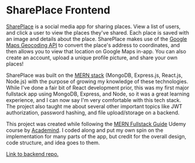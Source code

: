 # SharePlace Frontend

[SharePlace](https://shareplace.cartermoore.ca/) is a social media app for sharing places. View a list of users, and click a user to view the places they've shared. Each place is saved with an image and details about the place. SharePlace makes use of the [Google Maps Geocoding API](https://developers.google.com/maps/documentation/geocoding) to convert the place's address to coordinates, and then allows you to view that location on Google Maps in-app. You can also create an account, upload a unique profile picture, and share your own places!

SharePlace was built on the [MERN stack](https://www.mongodb.com/mern-stack) (MongoDB, Express.js, React.js, Node.js) with the purpose of growing my knowledge of these technologies. While I've done a fair bit of React development prior, this was my first major fullstack app using MongoDB, Express, and Node, so it was a great learning experience, and I can now say I'm very comfortable with this tech stack. The project also taught me about several other important topics like JWT authorization, password hashing, and file upload/storage on a backend.

This project was created while following the [MERN Fullstack Guide](https://www.udemy.com/course/react-nodejs-express-mongodb-the-mern-fullstack-guide/) Udemy course by [Academind](https://academind.com/). I coded along and put my own spin on the implementation for many parts of the app, but credit for the overall design, code structure, and idea goes to them. 

[Link to backend repo.](https://github.com/carterjmoore/share-place-backend/)
